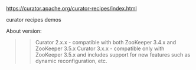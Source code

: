 https://curator.apache.org/curator-recipes/index.html

curator recipes demos


About version:
>>Curator 2.x.x - compatible with both ZooKeeper 3.4.x and ZooKeeper 3.5.x
  Curator 3.x.x - compatible only with ZooKeeper 3.5.x and includes support for new features
  such as dynamic reconfiguration, etc. 
